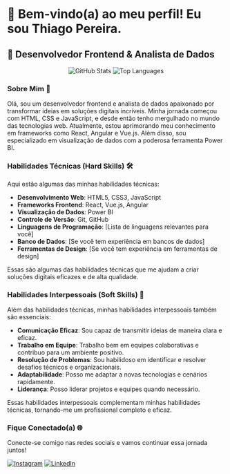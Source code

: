 # 👋 Bem-vindo(a) ao meu perfil! Eu sou Thiago Pereira.

## 💼 Desenvolvedor Frontend & Analista de Dados

<div align="center">
   <img src="https://github-readme-stats.vercel.app/api?username=thiago-rspereira&show_icons=true&theme=tokyonight&include_all_commits=true&count_private=true" alt="GitHub Stats">
   <img src="https://github-readme-stats.vercel.app/api/top-langs/?username=thiago-rspereira&layout=compact&langs_count=8&theme=tokyonight" alt="Top Languages">
</div>

### Sobre Mim 🚀

Olá, sou um desenvolvedor frontend e analista de dados apaixonado por transformar ideias em soluções digitais incríveis. Minha jornada começou com HTML, CSS e JavaScript, e desde então tenho mergulhado no mundo das tecnologias web. Atualmente, estou aprimorando meu conhecimento em frameworks como React, Angular e Vue.js. Além disso, sou especializado em visualização de dados com a poderosa ferramenta Power BI.

### Habilidades Técnicas (Hard Skills) 🛠️

Aqui estão algumas das minhas habilidades técnicas:

- **Desenvolvimento Web**: HTML5, CSS3, JavaScript
- **Frameworks Frontend**: React, Vue.js, Angular
- **Visualização de Dados**: Power BI
- **Controle de Versão**: Git, GitHub
- **Linguagens de Programação**: [Lista de linguagens relevantes para você]
- **Banco de Dados**: [Se você tem experiência em bancos de dados]
- **Ferramentas de Design**: [Se você tem experiência em ferramentas de design]

Essas são algumas das habilidades técnicas que me ajudam a criar soluções digitais eficazes e de alta qualidade.

### Habilidades Interpessoais (Soft Skills) 🤝

Além das habilidades técnicas, minhas habilidades interpessoais também são essenciais:

- **Comunicação Eficaz**: Sou capaz de transmitir ideias de maneira clara e eficaz.
- **Trabalho em Equipe**: Trabalho bem em equipes colaborativas e contribuo para um ambiente positivo.
- **Resolução de Problemas**: Sou habilidoso em identificar e resolver desafios técnicos e organizacionais.
- **Adaptabilidade**: Posso me adaptar a novas tecnologias e cenários rapidamente.
- **Liderança**: Posso liderar projetos e equipes quando necessário.

Essas habilidades interpessoais complementam minhas habilidades técnicas, tornando-me um profissional completo e eficaz.

### Fique Conectado(a) 🌐

Conecte-se comigo nas redes sociais e vamos continuar essa jornada juntos!

[![Instagram](https://img.shields.io/badge/-Instagram-%23E4405F?style=for-the-badge&logo=instagram&logoColor=white)](https://instagram.com/trspereira)
[![LinkedIn](https://img.shields.io/badge/-LinkedIn-%230077B5?style=for-the-badge&logo=linkedin&logoColor=white)](https://www.linkedin.com/in/trspereira)
